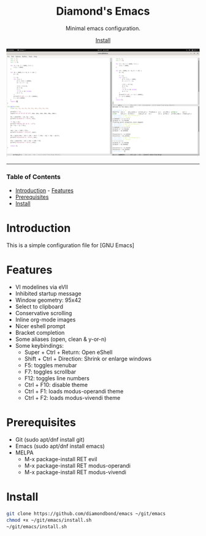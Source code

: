 <div align="center">

# Diamond's Emacs
Minimal emacs configuration.

[Install](#install)

![Screenshot](https://raw.githubusercontent.com/DiamondBond/emacs/master/img/emacs.png)

</div>

---

### Table of Contents
- [Introduction](#introduction) - [Features](#features)
- [Prerequisites](#prerequisites)
- [Install](#install)

# Introduction
This is a simple configuration file for [GNU Emacs]

# Features
- VI modelines via eVIl
- Inhibited startup message
- Window geometry: 95x42
- Select to clipboard
- Conservative scrolling
- Inline org-mode images
- Nicer eshell prompt
- Bracket completion
- Some aliases (open, clean & y-or-n)
- Some keybindings:
  - Super + Ctrl + Return: Open eShell
  - Shift + Ctrl + Direction: Shrink or enlarge windows
  - F5: toggles menubar
  - F7: toggles scrollbar
  - F12: toggles line numbers
  - Ctrl + F10: disable theme
  - Ctrl + F1: loads modus-operandi theme
  - Ctrl + F2: loads modus-vivendi theme

# Prerequisites
+ Git (sudo apt/dnf install git)
+ Emacs (sudo apt/dnf install emacs)
+ MELPA
  + M-x package-install RET evil
  + M-x package-install RET modus-operandi
  + M-x package-install RET modus-vivendi

# Install
``` sh
git clone https://github.com/diamondbond/emacs ~/git/emacs
chmod +x ~/git/emacs/install.sh
~/git/emacs/install.sh
```
